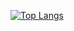 [![Top Langs](https://github-readme-stats.vercel.app/api/top-langs/?username=lucasdpassos$show_icons=true&theme=radical)](https://github.com/lucasdpassos/github-readme-stats)
